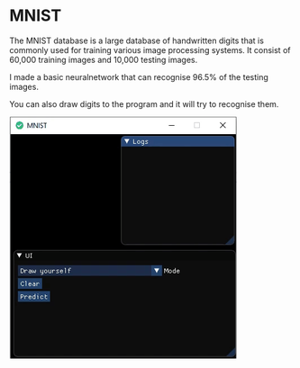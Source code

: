 # MNIST

The MNIST database is a large database of handwritten digits that is commonly used for training various image processing systems.
It consist of 60,000 training images and 10,000 testing images.

I made a basic neuralnetwork that can recognise 96.5% of the testing images.

You can also draw digits to the program and it will try to recognise them.


![alt text](https://github.com/JaakkoKaikkonen/MNIST/blob/master/MNIST.gif)
